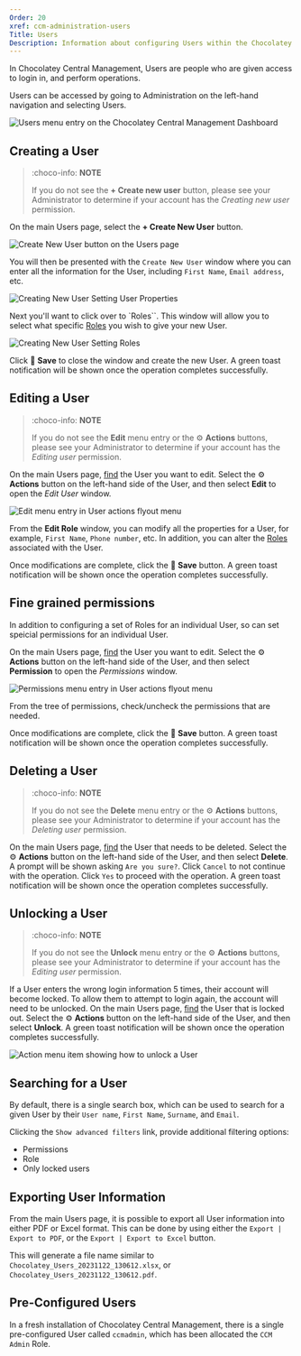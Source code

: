 ```yaml
---
Order: 20
xref: ccm-administration-users
Title: Users
Description: Information about configuring Users within the Chocolatey Central Management Administration section
---
```


In Chocolatey Central Management, Users are people who are given access to login in, and perform operations.

Users can be accessed by going to Administration on the left-hand navigation and selecting Users.

![Users menu entry on the Chocolatey Central Management Dashboard](/assets/images/ccm/users/ccm-users-menu.png)

## Creating a User

> :choco-info: **NOTE**
>
> If you do not see the **+ Create new user** button, please see your Administrator to determine if your account has the _Creating new user_ permission.

On the main Users page, select the **+ Create New User** button.

![Create New User button on the Users page](/assets/images/ccm/users/ccm-users-new.png)

You will then be presented with the `Create New User` window where you can enter all the information for the User, including `First Name`, `Email address`, etc.

![Creating New User Setting User Properties](/assets/images/ccm/users/ccm-users-set-properties.png)

Next you'll want to click over to `Roles``. This window will allow you to select what specific [Roles](xref:ccm-administration-roles) you wish to give your new User.

![Creating New User Setting Roles](/assets/images/ccm/users/ccm-users-set-roles.png)

Click :floppy_disk: **Save** to close the window and create the new User.
A green toast notification will be shown once the operation completes successfully.

## Editing a User

> :choco-info: **NOTE**
>
> If you do not see the **Edit** menu entry or the :gear: **Actions** buttons, please see your Administrator to determine if your account has the _Editing user_ permission.

On the main Users page, [find](#searching-for-a-user) the User you want to edit.
Select the :gear: **Actions** button on the left-hand side of the User, and then select **Edit** to open the _Edit User_ window.

![Edit menu entry in User actions flyout menu](/assets/images/ccm/users/ccm-users-edit.png)

From the **Edit Role** window, you can modify all the properties for a User, for example, `First Name`, `Phone number`, etc. In addition, you can alter the [Roles](xref:ccm-administration-roles) associated with the User.

Once modifications are complete, click the :floppy_disk: **Save** button.
A green toast notification will be shown once the operation completes successfully.

## Fine grained permissions

In addition to configuring a set of Roles for an individual User, so can set speicial permissions for an individual User.

On the main Users page, [find](#searching-for-a-user) the User you want to edit.
Select the :gear: **Actions** button on the left-hand side of the User, and then select **Permission** to open the _Permissions_ window.

![Permissions menu entry in User actions flyout menu](/assets/images/ccm/users/ccm-users-permissions.png)

From the tree of permissions, check/uncheck the permissions that are needed.

Once modifications are complete, click the :floppy_disk: **Save** button.
A green toast notification will be shown once the operation completes successfully.

## Deleting a User

> :choco-info: **NOTE**
>
> If you do not see the **Delete** menu entry or the :gear: **Actions** buttons, please see your Administrator to determine if your account has the _Deleting user_ permission.

On the main Users page, [find](#searching-for-a-user) the User that needs to be deleted.
Select the :gear: **Actions** button on the left-hand side of the User, and then select **Delete**.
A prompt will be shown asking `Are you sure?`.
Click `Cancel` to not continue with the operation.
Click `Yes` to proceed with the operation.
A green toast notification will be shown once the operation completes successfully.

## Unlocking a User

> :choco-info: **NOTE**
>
> If you do not see the **Unlock** menu entry or the :gear: **Actions** buttons, please see your Administrator to determine if your account has the _Editing user_ permission.

If a User enters the wrong login information 5 times, their account will become locked.
To allow them to attempt to login again, the account will need to be unlocked.
On the main Users page, [find](#searching-for-a-user) the User that is locked out.
Select the :gear: **Actions** button on the left-hand side of the User, and then select **Unlock**.
A green toast notification will be shown once the operation completes successfully.

![Action menu item showing how to unlock a User](/assets/images/ccm/users/unlock-a-user.png)

## Searching for a User

By default, there is a single search box, which can be used to search for a given User by their `User name`, `First Name`, `Surname`, and `Email`.

Clicking the `Show advanced filters` link, provide additional filtering options:

- Permissions
- Role
- Only locked users

## Exporting User Information

From the main Users page, it is possible to export all User information into either PDF or Excel format.
This can be done by using either the `Export | Export to PDF`, or the `Export | Export to Excel` button.

This will generate a file name similar to `Chocolatey_Users_20231122_130612.xlsx`, or `Chocolatey_Users_20231122_130612.pdf`.

## Pre-Configured Users

In a fresh installation of Chocolatey Central Management, there is a single pre-configured User called `ccmadmin`, which has been allocated the `CCM Admin` Role.